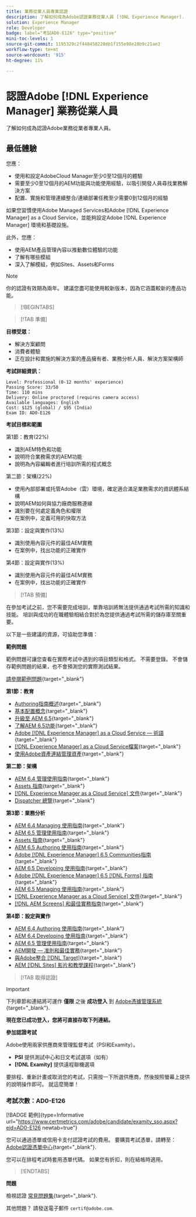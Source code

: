 ```yaml
---
title: 業務從業人員專業認證
description: 了解如何成為Adobe認證業務從業人員 [!DNL Experience Manager].
solution: Experience Manager
role: Developer
badge: label="考試AD0-E126" type="positive"
mini-toc-levels: 1
source-git-commit: 1195329c2f448458228db1f155e98e28b9c21ae3
workflow-type: tm+mt
source-wordcount: '915'
ht-degree: 11%

---
```


# 認證Adobe [!DNL Experience Manager] 業務從業人員

了解如何成為認證Adobe業務從業者專業人員。

## 最低體驗

您應：

* 使用和設定AdobeCloud Manager至少0至12個月的體驗
* 需要至少0至12個月的AEM功能與功能使用經驗，以吸引開發人員尋找業務解決方案
* 配置、實施和管理連續整合/連續部署任務至少需要0到12個月的經驗

如果您習慣使用Adobe Managed Services和Adobe [!DNL Experience Manager] as a Cloud Service，並能夠設定Adobe [!DNL Experience Manager] 環境和基礎設施。

此外，您應：

* 使用AEM產品管理內容以推動數位體驗的功能
* 了解有哪些模組
* 深入了解模組，例如Sites、Assets和Forms

>[!NOTE]
>
>你的認證有效期為兩年。 建議您盡可能使用較新版本，因為它涵蓋較新的產品功能。

>[!BEGINTABS]

>[!TAB 準備]

**目標受眾：**

* 解決方案顧問
* 消費者體驗
* 正在設計和實施的解決方案的產品擁有者、業務分析人員、解決方案架構師

**考試詳細資訊：**

```
Level: Professional (0-12 months' experience)
Passing Score: 33/50
Time: 110 mins
Delivery: Online proctored (requires camera access)
Available languages: English
Cost: $125 (global) / $95 (India)
Exam ID: AD0-E126
```

**考試目標和範圍**

第1節：教育(22%)

* 識別AEM特色和功能
* 說明符合業務需求的AEM功能
* 說明為內容編輯者進行培訓所需的程式概念

第二節：架構(22%)

* 使用內部部署或托管Adobe（雲）環境，確定適合滿足業務需求的資訊體系結構
* 說明AEM如何與協力廠商服務連線
* 識別要在何處定義角色和權限
* 在案例中，定義可用的快取方法

第3節：設定與實作(13%)

* 識別使用內容元件的最佳AEM實務
* 在案例中，找出功能的正確實作

第4節：設定與實作(13%)

* 識別使用內容元件的最佳AEM實務
* 在案例中，找出功能的正確實作

>[!TAB 預備]

在參加考試之前，您不需要完成培訓，單靠培訓將無法提供通過考試所需的知識和技能。 培訓與成功的在職體驗相結合對於為您提供通過考試所需的儲存庫至關重要。

以下是一些建議的資源，可協助您準備：

**範例問題**

範例問題可讓您查看在實際考試中遇到的項目類型和格式。 不需要登錄。 不會儲存範例問題的結果，也不會預測您的實際測試結果。

[請參閱範例問題](https://scorpion.caveon.com/launchpad/ad0-e126-adobe-experience-manager-business-practitioner-professional-copy-ddww4w){target="_blank"}

**第1節：教育**

* [Authoring指南概述](https://experienceleague.adobe.com/docs/experience-manager-65/authoring/home.html?lang=en){target="_blank"}
* [基本配置概念](https://experienceleague.adobe.com/docs/experience-manager-65/deploying/configuring/configuring.html?lang=en){target="_blank"}
* [升級至 AEM 6.5](https://experienceleague.adobe.com/docs/experience-manager-65/deploying/upgrading/upgrade.html?lang=en){target="_blank"}
* [了解AEM 6.5功能](https://experienceleague.adobe.com/docs/experience-manager-65/user-guide/troubleshooting/learn.html?lang=en){target="_blank"}
* [Adobe [!DNL Experience Manager] as a Cloud Service — 術語](https://experienceleague.adobe.com/docs/experience-manager-cloud-service/overview/terminology.html?lang=en){target="_blank"}
* [[!DNL Experience Manager] as a Cloud Service檔案](https://experienceleague.adobe.com/docs/experience-manager-cloud-service/content/home.html?lang=zh-Hant){target="_blank"}
* [使用Adobe資產連結管理資產](https://helpx.adobe.com/tw/enterprise/using/manage-assets-using-adobe-asset-link.html){target="_blank"}

**第二節：架構**

* [AEM 6.4 管理使用指南](https://experienceleague.adobe.com/docs/experience-manager-64/administering/home.html?lang=en){target="_blank"}
* [Assets 指南](https://experienceleague.adobe.com/docs/experience-manager-64/assets/home.html?lang=en){target="_blank"}
* [[!DNL Experience Manager as a Cloud Service] 文件](https://experienceleague.adobe.com/docs/experience-manager-cloud-service/content/home.html?lang=zh-Hant){target="_blank"}
* [Dispatcher 總覽](https://experienceleague.adobe.com/docs/experience-manager-dispatcher/using/dispatcher.html?lang=en){target="_blank"}

**第3節：業務分析**

* [AEM 6.4 Managing 使用指南](https://experienceleague.adobe.com/docs/experience-manager-64/managing/home.html?lang=en){target="_blank"}
* [AEM 6.5 管理使用指南](https://experienceleague.adobe.com/docs/experience-manager-65/administering/home.html?lang=en){target="_blank"}
* [Assets 指南](https://experienceleague.adobe.com/docs/experience-manager-64/assets/home.html?lang=en){target="_blank"}
* [AEM 6.5 Authoring 使用指南](https://experienceleague.adobe.com/docs/experience-manager-65/authoring/home.html?lang=en){target="_blank"}
* [Adobe [!DNL Experience Manager] 6.5 Communities指南](https://experienceleague.adobe.com/docs/experience-manager-65/communities/home.html?lang=en){target="_blank"}
* [AEM 6.5 Developing 使用指南](https://experienceleague.adobe.com/docs/experience-manager-65/developing/home.html?lang=en){target="_blank"}
* [Adobe [!DNL Experience Manager] 6.5 [!DNL Forms] 指南](https://experienceleague.adobe.com/docs/experience-manager-65/forms/home.html?lang=en){target="_blank"}
* [AEM 6.5 Managing 使用指南](https://experienceleague.adobe.com/docs/experience-manager-65/managing/home.html?lang=en){target="_blank"}
* [[!DNL Experience Manager as a Cloud Service] 文件](https://experienceleague.adobe.com/docs/experience-manager-cloud-service/content/home.html?lang=zh-Hant){target="_blank"}
* [[!DNL AEM Screens] 和最佳實務指南](https://experienceleague.adobe.com/docs/experience-manager-screens/using/about-guide.html?lang=en){target="_blank"}

**第4節：設定與實作**

* [AEM 6.4 Authoring 使用指南](https://experienceleague.adobe.com/docs/experience-manager-64/authoring/home.html?lang=en){target="_blank"}
* [AEM 6.4 Developing 使用指南](https://experienceleague.adobe.com/docs/experience-manager-64/developing/home.html?lang=en){target="_blank"}
* [AEM 6.5 管理使用指南](https://experienceleague.adobe.com/docs/experience-manager-65/administering/home.html?lang=en){target="_blank"}
* [AEM開發 — 准則和最佳實務](https://experienceleague.adobe.com/docs/experience-manager-65/developing/introduction/dev-guidelines-bestpractices.html?lang=en){target="_blank"}
* [與Adobe整合 [!DNL Target]](https://experienceleague.adobe.com/docs/experience-manager-cloud-service/sites/integrations/integrating-adobe-target.html?lang=en){target="_blank"}
* [AEM [!DNL Sites] 影片和教學課程](https://experienceleague.adobe.com/docs/experience-manager-learn/sites/overview.html?lang=en){target="_blank"}

>[!TAB 取得認證]

>[!IMPORTANT]
>
>下列章節和連結將可運作 **僅限**  之後 **成功登入** 到 [Adobe憑據管理系統](http://www.certmetrics.com/adobe){target="_blank"}.

**現在您已成功登入，您將可直接存取下列連結。**

**參加認證考試**

Adobe使用兩家供應商來管理監督考試（PSI和Examity）。

* **PSI** 提供測試中心和日文考試選項（如有）
* **[!DNL Examity]** 提供遠程聯機選項

要排程、重新計畫或取消您的考試，只需按一下所選供應商，然後按照螢幕上提供的說明操作即可。 就這麼簡單！

### 考試次數：AD0-E126

[!BADGE 範例]{type=Informative url="https://www.certmetrics.com/adobe/candidate/examity_sso.aspx?eid=AD0-E126 newtab=true"}

您可以通過憑單或信用卡支付認證考試的費用。 要購買考試憑單，請轉至： [Adobe認證憑單中心](https://market.xvoucher.com/adobe/global){target="_blank"}.

您可以在排程考試時套用憑單代碼。 如果您有折扣，則在結帳時適用。

>[!ENDTABS]

**問題**

檢視認證 [常見問題集](https://experienceleague.adobe.com/docs/certification/certification/faq.html?lang=en){target="_blank"}.

其他問題？ 請發送電子郵件 `certif@adobe.com`.
